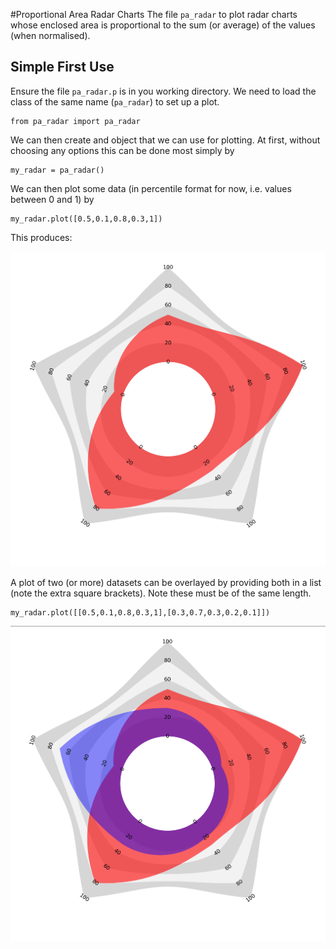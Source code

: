 #Proportional Area Radar Charts
The file `pa_radar` to plot radar charts whose enclosed area is proportional to the sum (or average) of the values (when normalised).

## Simple First Use
Ensure the file `pa_radar.p` is in you working directory. We need to load the class of the same name (`pa_radar`) to set up a plot.
```
from pa_radar import pa_radar
```

We can then create and object that we can use for plotting. At first, without choosing any options this can be done most simply by
```
my_radar = pa_radar()
```

We can then plot some data (in percentile format for now, i.e. values between 0 and 1) by

```
my_radar.plot([0.5,0.1,0.8,0.3,1])
```
This produces:

![GitHub Logo](/images/default_plot.png)

A plot of two (or more) datasets can be overlayed by providing both in a list (note the extra square brackets). Note these must be of the same length.

```
my_radar.plot([[0.5,0.1,0.8,0.3,1],[0.3,0.7,0.3,0.2,0.1]])
```


![GitHub Logo](/images/default_plot_2.png)